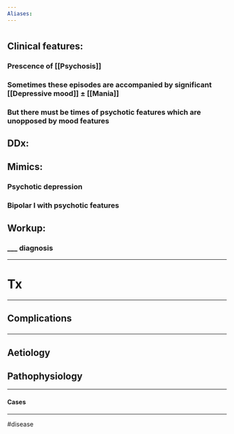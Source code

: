 ```yaml
---
Aliases:
---
```

# 
## Clinical features:
### Prescence of [[Psychosis]]
### Sometimes these episodes are accompanied by significant [[Depressive mood]] ± [[Mania]]
### But there must be times of psychotic features which are unopposed by mood features
## DDx:
###
## Mimics:
### Psychotic depression
### Bipolar I with psychotic features 
## Workup:
### ___ diagnosis
---
# Tx

---
## Complications
###

---
## Aetiology
## Pathophysiology

---
#### Cases


---
#disease 